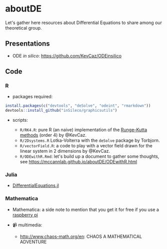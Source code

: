 # aboutDE


Let's gather here resources about Differential Equations to share among our
theoretical group.

## Presentations

- ODE *in silico*: https://github.com/KevCaz/ODEinsilico


## Code

### R

- packages required:

```r
install.packages(c("devtools", "deSolve", "odeint", "rmarkdown"))
devtools::install_github("inSileco/graphicsutils")
```

- scripts:

  - `R/RK4.R`: pure R (an naive) implementation of the [Runge–Kutta methods](https://en.wikipedia.org/wiki/Runge%E2%80%93Kutta_methods) (order 4) by @KevCaz.
  - `R/2Dsystems.R` Lotka-Volterra with the `deSolve` package by Torbjorn.
  - `R/vectorField.R`: a code to play with a vector field drawn for the linear system in 2 dimensions by @KevCaz.
  - `R/ODEwithR.Rmd`: let's build up a document to gather some thoughts, see https://mccannlab.github.io/aboutDE/ODEwithR.html

### Julia

- [DifferentialEquations.jl](http://docs.juliadiffeq.org/latest/)

### Mathematica

- Mathematica: a side note to mention that you get it for free if you use a [raspberry pi](http://www.wolfram.com/raspberry-pi/)


- :video_camera: multimedia:

  - http://www.chaos-math.org/en: CHAOS A MATHEMATICAL ADVENTURE
